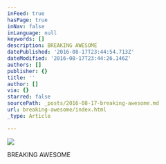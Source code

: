 ```yaml
---
inFeed: true
hasPage: true
inNav: false
inLanguage: null
keywords: []
description: BREAKING AWESOME
datePublished: '2016-08-17T23:44:54.713Z'
dateModified: '2016-08-17T23:44:26.146Z'
authors: []
publisher: {}
title: ''
author: []
via: {}
starred: false
sourcePath: _posts/2016-08-17-breaking-awesome.md
url: breaking-awesome/index.html
_type: Article

---
```

![](https://the-grid-user-content.s3-us-west-2.amazonaws.com/8eeee357-90d0-48bf-8a78-d701e606ede7.jpg)

BREAKING AWESOME